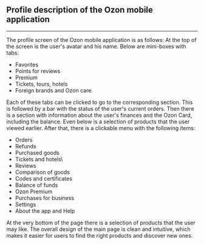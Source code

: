 ## Profile description of the Ozon mobile application

---
The profile screen of the Ozon mobile application is as follows:
At the top of the screen is the user's avatar and his name.
Below are mini-boxes with tabs: 
* Favorites
* Points for reviews
* Premium
* Tickets, tours, hotels
* Foreign brands and Ozon care.

Each of these tabs can be clicked to go to the corresponding section.
This is followed by a bar with the status of the user's current orders.
Then there is a section with information about the user's finances and the Ozon Card, including the balance.
Even below is a selection of products that the user viewed earlier.
After that, there is a clickable menu with the following items: 
* Orders 
* Refunds 
* Purchased goods
* Tickets and hotels\
* Reviews 
* Comparison of goods 
* Codes and certificates
* Balance of funds
* Ozon Premium
* Purchases for business
* Settings 
* About the app and Help

At the very bottom of the page there is a selection of products that the user may like.
The overall design of the main page is clean and intuitive, which makes it easier for users to find the right products and discover new ones.